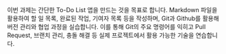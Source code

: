 이번 과제는 간단한 To-Do List 앱을 만드는 것을 목표로 합니다. Markdown 파일을 활용하여 할 일 목록, 완료된 작업, 기여자 목록 등을 작성하며, Git과 Github를 활용해 버전 관리와 협업 과정을 실습합니다. 이를 통해 Git의 주요 명령어를 익히고  Pull Request, 브랜치 관리, 충돌 해결 등 실제 프로젝트에서 활용 가능한 기술을 연습합니다.
